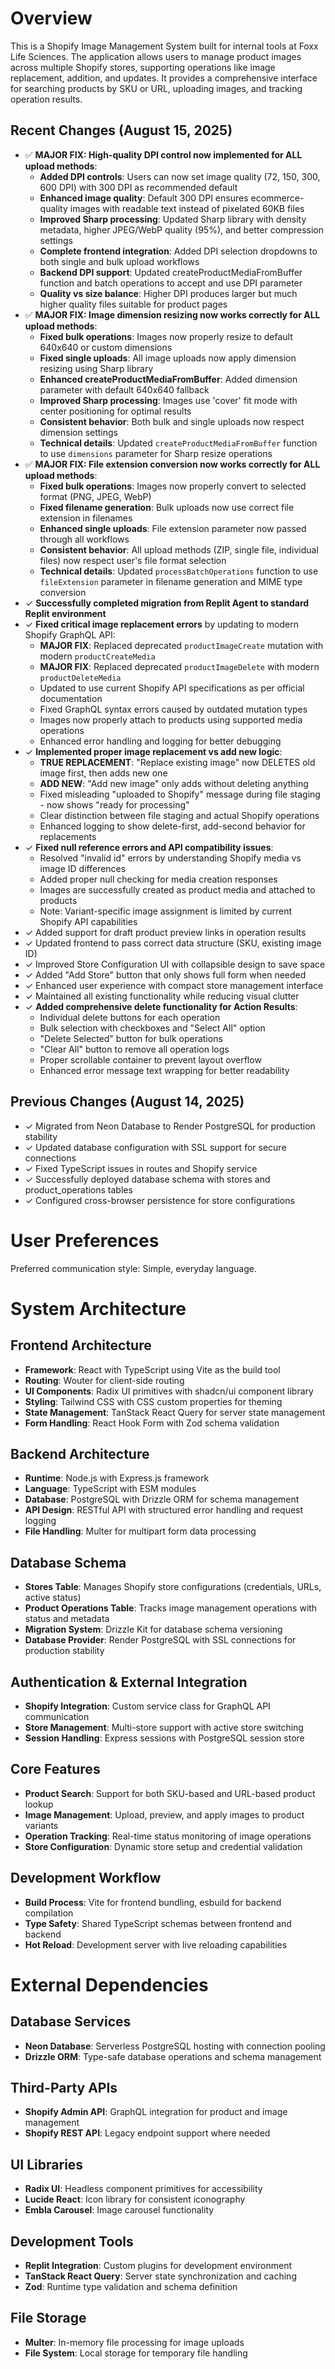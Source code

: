 # Overview

This is a Shopify Image Management System built for internal tools at Foxx Life Sciences. The application allows users to manage product images across multiple Shopify stores, supporting operations like image replacement, addition, and updates. It provides a comprehensive interface for searching products by SKU or URL, uploading images, and tracking operation results.

## Recent Changes (August 15, 2025)
- ✅ **MAJOR FIX: High-quality DPI control now implemented for ALL upload methods**:
  - **Added DPI controls**: Users can now set image quality (72, 150, 300, 600 DPI) with 300 DPI as recommended default
  - **Enhanced image quality**: Default 300 DPI ensures ecommerce-quality images with readable text instead of pixelated 60KB files
  - **Improved Sharp processing**: Updated Sharp library with density metadata, higher JPEG/WebP quality (95%), and better compression settings
  - **Complete frontend integration**: Added DPI selection dropdowns to both single and bulk upload workflows
  - **Backend DPI support**: Updated createProductMediaFromBuffer function and batch operations to accept and use DPI parameter
  - **Quality vs size balance**: Higher DPI produces larger but much higher quality files suitable for product pages
- ✅ **MAJOR FIX: Image dimension resizing now works correctly for ALL upload methods**:
  - **Fixed bulk operations**: Images now properly resize to default 640x640 or custom dimensions
  - **Fixed single uploads**: All image uploads now apply dimension resizing using Sharp library
  - **Enhanced createProductMediaFromBuffer**: Added dimension parameter with default 640x640 fallback
  - **Improved Sharp processing**: Images use 'cover' fit mode with center positioning for optimal results
  - **Consistent behavior**: Both bulk and single uploads now respect dimension settings
  - **Technical details**: Updated `createProductMediaFromBuffer` function to use `dimensions` parameter for Sharp resize operations
- ✅ **MAJOR FIX: File extension conversion now works correctly for ALL upload methods**:
  - **Fixed bulk operations**: Images now properly convert to selected format (PNG, JPEG, WebP)
  - **Fixed filename generation**: Bulk uploads now use correct file extension in filenames
  - **Enhanced single uploads**: File extension parameter now passed through all workflows
  - **Consistent behavior**: All upload methods (ZIP, single file, individual files) now respect user's file format selection
  - **Technical details**: Updated `processBatchOperations` function to use `fileExtension` parameter in filename generation and MIME type conversion
- ✓ **Successfully completed migration from Replit Agent to standard Replit environment**
- ✓ **Fixed critical image replacement errors** by updating to modern Shopify GraphQL API:
  - **MAJOR FIX**: Replaced deprecated `productImageCreate` mutation with modern `productCreateMedia`
  - **MAJOR FIX**: Replaced deprecated `productImageDelete` with modern `productDeleteMedia`  
  - Updated to use current Shopify API specifications as per official documentation
  - Fixed GraphQL syntax errors caused by outdated mutation types
  - Images now properly attach to products using supported media operations
  - Enhanced error handling and logging for better debugging
- ✓ **Implemented proper image replacement vs add new logic**:
  - **TRUE REPLACEMENT**: "Replace existing image" now DELETES old image first, then adds new one
  - **ADD NEW**: "Add new image" only adds without deleting anything
  - Fixed misleading "uploaded to Shopify" message during file staging - now shows "ready for processing"
  - Clear distinction between file staging and actual Shopify operations
  - Enhanced logging to show delete-first, add-second behavior for replacements
- ✓ **Fixed null reference errors and API compatibility issues**:
  - Resolved "invalid id" errors by understanding Shopify media vs image ID differences
  - Added proper null checking for media creation responses
  - Images are successfully created as product media and attached to products
  - Note: Variant-specific image assignment is limited by current Shopify API capabilities
- ✓ Added support for draft product preview links in operation results
- ✓ Updated frontend to pass correct data structure (SKU, existing image ID)
- ✓ Improved Store Configuration UI with collapsible design to save space
- ✓ Added "Add Store" button that only shows full form when needed
- ✓ Enhanced user experience with compact store management interface
- ✓ Maintained all existing functionality while reducing visual clutter
- ✓ **Added comprehensive delete functionality for Action Results**:
  - Individual delete buttons for each operation
  - Bulk selection with checkboxes and "Select All" option
  - "Delete Selected" button for bulk operations
  - "Clear All" button to remove all operation logs
  - Proper scrollable container to prevent layout overflow
  - Enhanced error message text wrapping for better readability

## Previous Changes (August 14, 2025)
- ✓ Migrated from Neon Database to Render PostgreSQL for production stability
- ✓ Updated database configuration with SSL support for secure connections
- ✓ Fixed TypeScript issues in routes and Shopify service
- ✓ Successfully deployed database schema with stores and product_operations tables
- ✓ Configured cross-browser persistence for store configurations

# User Preferences

Preferred communication style: Simple, everyday language.

# System Architecture

## Frontend Architecture
- **Framework**: React with TypeScript using Vite as the build tool
- **Routing**: Wouter for client-side routing
- **UI Components**: Radix UI primitives with shadcn/ui component library
- **Styling**: Tailwind CSS with CSS custom properties for theming
- **State Management**: TanStack React Query for server state management
- **Form Handling**: React Hook Form with Zod schema validation

## Backend Architecture
- **Runtime**: Node.js with Express.js framework
- **Language**: TypeScript with ESM modules
- **Database**: PostgreSQL with Drizzle ORM for schema management
- **API Design**: RESTful API with structured error handling and request logging
- **File Handling**: Multer for multipart form data processing

## Database Schema
- **Stores Table**: Manages Shopify store configurations (credentials, URLs, active status)
- **Product Operations Table**: Tracks image management operations with status and metadata
- **Migration System**: Drizzle Kit for database schema versioning
- **Database Provider**: Render PostgreSQL with SSL connections for production stability

## Authentication & External Integration
- **Shopify Integration**: Custom service class for GraphQL API communication
- **Store Management**: Multi-store support with active store switching
- **Session Handling**: Express sessions with PostgreSQL session store

## Core Features
- **Product Search**: Support for both SKU-based and URL-based product lookup
- **Image Management**: Upload, preview, and apply images to product variants
- **Operation Tracking**: Real-time status monitoring of image operations
- **Store Configuration**: Dynamic store setup and credential validation

## Development Workflow
- **Build Process**: Vite for frontend bundling, esbuild for backend compilation
- **Type Safety**: Shared TypeScript schemas between frontend and backend
- **Hot Reload**: Development server with live reloading capabilities

# External Dependencies

## Database Services
- **Neon Database**: Serverless PostgreSQL hosting with connection pooling
- **Drizzle ORM**: Type-safe database operations and schema management

## Third-Party APIs
- **Shopify Admin API**: GraphQL integration for product and image management
- **Shopify REST API**: Legacy endpoint support where needed

## UI Libraries
- **Radix UI**: Headless component primitives for accessibility
- **Lucide React**: Icon library for consistent iconography
- **Embla Carousel**: Image carousel functionality

## Development Tools
- **Replit Integration**: Custom plugins for development environment
- **TanStack React Query**: Server state synchronization and caching
- **Zod**: Runtime type validation and schema definition

## File Storage
- **Multer**: In-memory file processing for image uploads
- **File System**: Local storage for temporary file handling